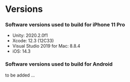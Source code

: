 # Versions

### Software versions used to build for iPhone 11 Pro

* Unity: 2020.2.0f1
* Xcode: 12.3 (12C33)
* Visual Studio 2019 for Mac: 8.8.4
* iOS: 14.3

### Software versions used to build for Android

to be added ...